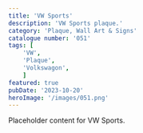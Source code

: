 ```yaml
---
title: 'VW Sports'
description: 'VW Sports plaque.'
category: 'Plaque, Wall Art & Signs'
catalogue number: '051'
tags: [
    'VW', 
    'Plaque', 
    'Volkswagon',
    ]
featured: true
pubDate: '2023-10-20'
heroImage: '/images/051.png'
---
```


Placeholder content for VW Sports.